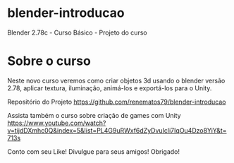 # blender-introducao
Blender 2.78c - Curso Básico - Projeto do curso

# Sobre o curso
Neste novo curso veremos como criar objetos 3d usando o blender versão 2.78, aplicar textura, iluminação, animá-los e exportá-los para o Unity. 

Repositório do Projeto
https://github.com/renematos79/blender-introducao

Assista também o curso sobre criação de games com Unity
https://www.youtube.com/watch?v=tijdDXmhc0Q&index=5&list=PL4G9uRWxf6dZyDvuIcli7IqOu4Dzo8YiY&t=713s

Conto com seu Like! Divulgue para seus amigos! Obrigado!
